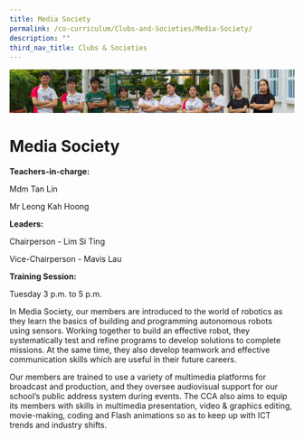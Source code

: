 ```yaml
---
title: Media Society
permalink: /co-curriculum/Clubs-and-Societies/Media-Society/
description: ""
third_nav_title: Clubs & Societies
---
```

![](/images/CCA/Collage-club.jpg)

Media Society
=============

<b> Teachers-in-charge: </b>

Mdm Tan Lin

Mr Leong Kah Hoong

  

<b> Leaders: </b>

Chairperson - Lim Si Ting 

Vice-Chairperson - Mavis Lau

  

<b> Training Session: </b>

Tuesday 3 p.m. to 5 p.m.

  

In Media Society, our members are introduced to the world of robotics as they learn the basics of building and programming autonomous robots using sensors. Working together to build an effective robot, they systematically test and refine programs to develop solutions to complete missions. At the same time, they also develop teamwork and effective communication skills which are useful in their future careers. 

  

Our members are trained to use a variety of multimedia platforms for broadcast and production, and they oversee audiovisual support for our school’s public address system during events. The CCA also aims to equip its members with skills in multimedia presentation, video & graphics editing, movie-making, coding and Flash animations so as to keep up with ICT trends and industry shifts.